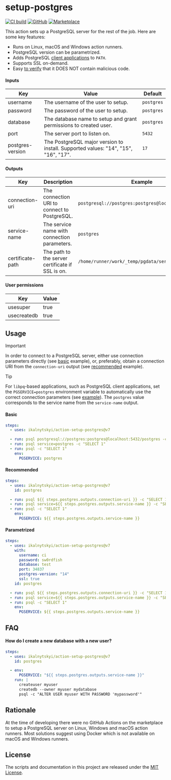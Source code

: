 # setup-postgres

[![CI build](https://img.shields.io/github/actions/workflow/status/ikalnytskyi/action-setup-postgres/ci.yml?style=for-the-badge&logo=github&label=Tests)](https://github.com/ikalnytskyi/action-setup-postgres/actions)
[![GitHub](https://img.shields.io/badge/github-ikalnytskyi/action--setup--postgres-3795BD?logo=github&style=for-the-badge)](https://github.com/ikalnytskyi/action-setup-postgres)
[![Marketplace](https://img.shields.io/badge/market-setup--postgres-4E31AA?logo=github&style=for-the-badge)](https://github.com/marketplace/actions/setup-postgresql-for-linux-macos-windows)

This action sets up a PostgreSQL server for the rest of the job. Here are some
key features:

* Runs on Linux, macOS and Windows action runners.
* PostgreSQL version can be parametrized.
* Adds PostgreSQL [client applications][1] to `PATH`.
* Supports SSL on-demand.
* Easy [to verify][2] that it DOES NOT contain malicious code.

[1]: https://www.postgresql.org/docs/current/reference-client.html
[2]: action.yml

#### Inputs

| Key              | Value                                                                              | Default     |
|------------------|------------------------------------------------------------------------------------|-------------|
| username         | The username of the user to setup.                                                 | `postgres`  |
| password         | The password of the user to setup.                                                 | `postgres`  |
| database         | The database name to setup and grant permissions to created user.                  | `postgres`  |
| port             | The server port to listen on.                                                      | `5432`      |
| postgres-version | The PostgreSQL major version to install. Supported values: "14", "15", "16", "17". | `17`        |

#### Outputs

| Key              | Description                                      | Example                                             |
|------------------|--------------------------------------------------|-----------------------------------------------------|
| connection-uri   | The connection URI to connect to PostgreSQL.     | `postgresql://postgres:postgres@localhost/postgres` |
| service-name     | The service name with connection parameters.     | `postgres`                                          |
| certificate-path | The path to the server certificate if SSL is on. | `/home/runner/work/_temp/pgdata/server.crt`         |

#### User permissions

| Key         | Value |
|-------------|-------|
| usesuper    | true  |
| usecreatedb | true  |


## Usage

> [!IMPORTANT]
>
> In order to connect to a PostgreSQL server, either use connection parameters
> directly (see [basic] example), or, preferably, obtain a connection URI from
> the `connection-uri` output (see [recommended] example).
>
> [basic]: #basic
> [recommended]: #recommended

> [!TIP]
>
> For `libpq`-based applications, such as PostgreSQL client applications, set
> the `PGSERVICE=postgres` environment variable to automatically use the
> correct connection parameters (see [example]). The `postgres` value
> corresponds to the service name from the `service-name` output.
>
> [example]: #how-do-i-create-a-new-database-with-a-new-user

#### Basic

```yaml
steps:
  - uses: ikalnytskyi/action-setup-postgres@v7

  - run: psql postgresql://postgres:postgres@localhost:5432/postgres -c "SELECT 1"
  - run: psql service=postgres -c "SELECT 1"
  - run: psql -c "SELECT 1"
    env:
      PGSERVICE: postgres
```

#### Recommended

```yaml
steps:
  - uses: ikalnytskyi/action-setup-postgres@v7
    id: postgres

  - run: psql ${{ steps.postgres.outputs.connection-uri }} -c "SELECT 1"
  - run: psql service=${{ steps.postgres.outputs.service-name }} -c "SELECT 1"
  - run: psql -c "SELECT 1"
    env:
      PGSERVICE: ${{ steps.postgres.outputs.service-name }}
```

#### Parametrized

```yaml
steps:
  - uses: ikalnytskyi/action-setup-postgres@v7
    with:
      username: ci
      password: sw0rdfish
      database: test
      port: 34837
      postgres-version: "14"
      ssl: true
    id: postgres

  - run: psql ${{ steps.postgres.outputs.connection-uri }} -c "SELECT 1"
  - run: psql service=${{ steps.postgres.outputs.service-name }} -c "SELECT 1"
  - run: psql -c "SELECT 1"
    env:
      PGSERVICE: ${{ steps.postgres.outputs.service-name }}
```

## FAQ

#### How do I create a new database with a new user?

```yaml
steps:
  - uses: ikalnytskyi/action-setup-postgres@v7
    id: postgres

  - env:
      PGSERVICE: "${{ steps.postgres.outputs.service-name }}"
    run: |
      createuser myuser
      createdb --owner myuser mydatabase
      psql -c "ALTER USER myuser WITH PASSWORD 'mypassword'"
```

## Rationale

At the time of developing there were no GitHub Actions on the marketplace to
setup a PostgreSQL server on Linux, Windows and macOS action runners. Most
solutions suggest using Docker which is not available on macOS and Windows
runners.

## License

The scripts and documentation in this project are released under the
[MIT License](LICENSE).
